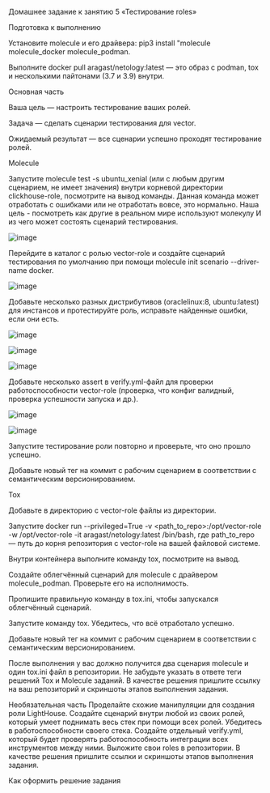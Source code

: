 Домашнее задание к занятию 5 «Тестирование roles»

Подготовка к выполнению

Установите molecule и его драйвера: pip3 install "molecule molecule_docker molecule_podman.

Выполните docker pull aragast/netology:latest — это образ с podman, tox и несколькими пайтонами (3.7 и 3.9) внутри.

Основная часть

Ваша цель — настроить тестирование ваших ролей.

Задача — сделать сценарии тестирования для vector.

Ожидаемый результат — все сценарии успешно проходят тестирование ролей.

Molecule

Запустите molecule test -s ubuntu_xenial (или с любым другим сценарием, не имеет значения) внутри корневой директории clickhouse-role, посмотрите на вывод команды. Данная команда может отработать с ошибками или не отработать вовсе, это нормально. Наша цель - посмотреть как другие в реальном мире используют молекулу И из чего может состоять сценарий тестирования.

![image](https://github.com/AlexanderSchelokov/devops-netology/assets/121572590/c288663f-4035-49f3-94e3-59240af5261f)


Перейдите в каталог с ролью vector-role и создайте сценарий тестирования по умолчанию при помощи molecule init scenario --driver-name docker.

![image](https://github.com/AlexanderSchelokov/devops-netology/assets/121572590/9a2e39b6-838f-48ea-811e-98cfb12e485f)

Добавьте несколько разных дистрибутивов (oraclelinux:8, ubuntu:latest) для инстансов и протестируйте роль, исправьте найденные ошибки, если они есть.

![image](https://github.com/AlexanderSchelokov/devops-netology/assets/121572590/58fe889e-0222-459b-9381-0a0e4c5cfbdf)

![image](https://github.com/AlexanderSchelokov/devops-netology/assets/121572590/9c95cd81-4e53-4d17-b969-33c623d3f13f)

![image](https://github.com/AlexanderSchelokov/devops-netology/assets/121572590/5f949bc8-0f88-4e5e-86be-7e43adc349f8)


Добавьте несколько assert в verify.yml-файл для проверки работоспособности vector-role (проверка, что конфиг валидный, проверка успешности запуска и др.).

![image](https://github.com/AlexanderSchelokov/devops-netology/assets/121572590/7e5baed1-7d2e-47ac-b54f-2181dd14d128)

![image](https://github.com/AlexanderSchelokov/devops-netology/assets/121572590/4250a02e-d5dc-4267-9408-7b46e57cf82c)


Запустите тестирование роли повторно и проверьте, что оно прошло успешно.

Добавьте новый тег на коммит с рабочим сценарием в соответствии с семантическим версионированием.

Tox

Добавьте в директорию с vector-role файлы из директории.

Запустите docker run --privileged=True -v <path_to_repo>:/opt/vector-role -w /opt/vector-role -it aragast/netology:latest /bin/bash, где path_to_repo — путь до корня репозитория с vector-role на вашей файловой системе.

Внутри контейнера выполните команду tox, посмотрите на вывод.

Создайте облегчённый сценарий для molecule с драйвером molecule_podman. Проверьте его на исполнимость.

Пропишите правильную команду в tox.ini, чтобы запускался облегчённый сценарий.

Запустите команду tox. Убедитесь, что всё отработало успешно.

Добавьте новый тег на коммит с рабочим сценарием в соответствии с семантическим версионированием.

После выполнения у вас должно получится два сценария molecule и один tox.ini файл в репозитории. Не забудьте указать в ответе теги решений Tox и Molecule заданий. В качестве решения пришлите ссылку на ваш репозиторий и скриншоты этапов выполнения задания.

Необязательная часть
Проделайте схожие манипуляции для создания роли LightHouse.
Создайте сценарий внутри любой из своих ролей, который умеет поднимать весь стек при помощи всех ролей.
Убедитесь в работоспособности своего стека. Создайте отдельный verify.yml, который будет проверять работоспособность интеграции всех инструментов между ними.
Выложите свои roles в репозитории.
В качестве решения пришлите ссылки и скриншоты этапов выполнения задания.

Как оформить решение задания
